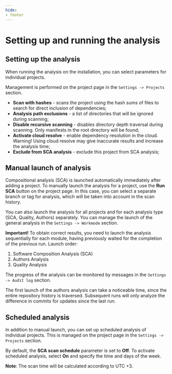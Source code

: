 ```yaml
---
hide:
- footer
---
```

# Setting up and running the analysis

## Setting up the analysis

When running the analysis on the installation, you can select parameters for individual projects.

Management is performed on the project page in the `Settings -> Projects` section.

- **Scan with hashes** - scans the project using the hash sums of files to search for direct inclusion of dependencies;
- **Analysis path exclusions** - a list of directories that will be ignored during scanning;
- **Disable recursive scanning** - disables directory depth traversal during scanning. Only manifests in the root directory will be found;
- **Activate cloud resolve** - enable dependency resolution in the cloud. Warning! Using cloud resolve may give inaccurate results and increase the analysis time;
- **Exclude from SCA analysis** - exclude this project from SCA analysis;

## Manual launch of analysis

Compositional analysis (SCA) is launched automatically immediately after adding a project. To manually launch the analysis for a project, use the **Run SCA** button on the project page. In this case, you can select a separate branch or tag for analysis, which will be taken into account in the scan history.

You can also launch the analysis for all projects and for each analysis type (SCA, Quality, Authors) separately. You can manage the launch of the general analysis in the `Settings -> Workmode` section.

**Important!** To obtain correct results, you need to launch the analysis sequentially for each module, having previously waited for the completion of the previous run. Launch order:

1. Software Composition Analysis (SCA)
2. Authors Analysis
3. Quality Analysis

The progress of the analysis can be monitored by messages in the `Settings -> Audit log` section.

The first launch of the authors analysis can take a noticeable time, since the entire repository history is traversed. Subsequent runs will only analyze the difference in commits for updates since the last run.

## Scheduled analysis

In addition to manual launch, you can set up scheduled analysis of individual projects. This is managed on the project page in the `Settings -> Projects` section.

By default, the **SCA scan schedule** parameter is set to **Off**. To activate scheduled analysis, select **On** and specify the time and days of the week.

**Note**: The scan time will be calculated according to UTC +3.
